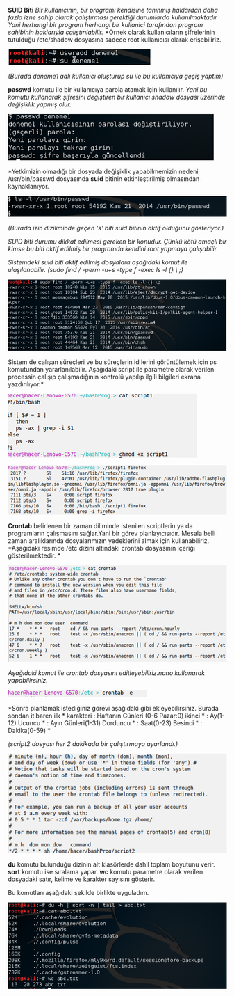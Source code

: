 **SUID Biti**
*Bir kullanıcının, bir programı kendisine tanınmış haklardan daha fazla izne sahip olarak çalıştırması gerektiği durumlarda kullanılmaktadır*
*Yani herhangi bir program herhangi bir kullanici tarafından program sahibinin haklarıyla çalıştırılabilir.*
*Örnek olarak kullanıcıların şifrelerinin tutulduğu /etc/shadow dosyasına sadece root kullanıcısı olarak erişebiliriz.

![1](images/suid/1.png) 

*(Burada deneme1 adlı kullanıcı oluşturup su ile bu kullanıcıya geçiş yaptım)*

**passwd** komutu ile bir kullanıcıya parola atamak için kullanılır. 
*Yani bu komutu kullanarak şifresini değiştiren bir kullanıcı shadow dosyası üzerinde değişiklik yapmış olur.*

![2](images/suid/2.png) 

*Yetkimizin olmadığı bir dosyada değişiklik yapabilmemizin nedeni /usr/bin/passwd dosyasında **suid** bitinin etkinleştirilmiş olmasından kaynaklanıyor.

![3](images/suid/3.png) 

*(Burada izin diziliminde geçen 's' biti suid bitinin aktif olduğunu gösteriyor.)*

*SUID biti  durumu dikkat edilmesi gereken bir konudur.
Çünkü kötü amaçlı bir kimse bu biti aktif edilmiş bir programda kendini root yapmaya çalışabilir.*

*Sistemdeki suid biti aktif edilmiş dosyalara aşağıdaki komut ile ulaşılanabilir.*
*(sudo find / -perm -u+s -type f -exec ls -l {} \ ;)*

![4](images/suid/4.png) 

Sistem de çalışan süreçleri ve bu süreçlerin id lerini görüntülemek için ps komutundan yararlanılabilir.
Aşağıdaki script ile parametre olarak verilen processin çalışıp çalışmadığının kontrolü yapılıp ilgili bilgileri ekrana yazdırılıyor.*

![5](images/crontab/6.png) 

![6](images/crontab/7.png) 

**Crontab**  belirlenen bir zaman diliminde istenilen scriptlerin ya da programların çalışmasını sağlar.Yani bir görev planlayıcısıdır.
Mesala belli zaman aralıklarında dosyalarımızın yedeklerini almak için kullanabiliriz.
*Aşağıdaki resimde /etc dizini altındaki crontab dosyasının içeriği gösterilmektedir. *

![7](images/crontab/8.png) 

*Aşağıdaki komut ile crontab dosyasını editleyebiliriz.nano kullanarak yapabilirsiniz.*

![8](images/crontab/9.png) 

*Sonra planlamak istediğiniz görevi aşağıdaki gibi ekleyebilirsiniz.
Burada sondan itibaren ilk * karakteri : Haftanın Günleri (0-6 Pazar:0)
ikinci * : Ay(1-12)
Ucuncu * : Ayın Günleri(1-31)
Dorduncu  * : Saat(0-23)
Besinci * : Dakika(0-59)  *

*(script2 dosyası her 2 dakikada bir çalıştırmaya ayarlandı.)*

![9](images/crontab/10.png) 

**du**  komutu bulunduğu dizinin alt klasörlerde dahil toplam boyutunu verir.
**sort** komutu ise sıralama yapar.
**wc** komutu parametre olarak verilen dosyadaki satır, kelime ve karakter sayısını gösterir.

Bu komutları aşağıdaki şekilde birlikte uyguladım.

![10](images/crontab/11.png) 





